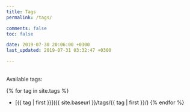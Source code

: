```yaml
---
title: Tags
permalink: /tags/

comments: false
toc: false

date: 2019-07-30 20:06:00 +0300
last_updated: 2019-07-31 03:32:47 +0300

---
```


<br/>
Available tags:

{% for tag in site.tags %}
- [{{ tag | first }}]({{ site.baseurl }}/tags/{{ tag | first }}/)
{% endfor %} 

